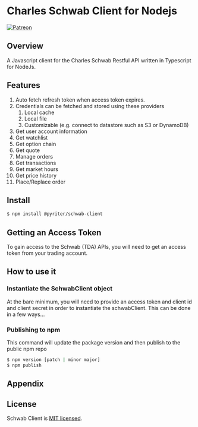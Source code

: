 # Charles Schwab Client for Nodejs

[![Patreon](https://img.shields.io/badge/Patreon-F96854?style=for-the-badge&logo=patreon&logoColor=white)](https://www.patreon.com/Pyriter)

## Overview

A Javascript client for the Charles Schwab Restful API written in Typescript for NodeJs.

## Features

1. Auto fetch refresh token when access token expires.
2. Credentials can be fetched and stored using these providers
    1. Local cache
    2. Local file
    3. Customizable (e.g. connect to datastore such as S3 or DynamoDB)
3. Get user account information
4. Get watchlist
5. Get option chain
6. Get quote
7. Manage orders
8. Get transactions
9. Get market hours
10. Get price history
11. Place/Replace order

## Install

```bash
$ npm install @pyriter/schwab-client
```

## Getting an Access Token

To gain access to the Schwab (TDA) APIs, you will need to get an access token from your trading account.

## How to use it

### Instantiate the SchwabClient object

At the bare minimum, you will need to provide an access token and client id and client secret in order to instantiate the schwabClient. This
can be done in a few ways...

### Publishing to npm

This command will update the package version and then publish to the public npm repo

```bash
$ npm version [patch | minor major]
$ npm publish
```

## Appendix


## License

Schwab Client is [MIT licensed](./LICENSE).
